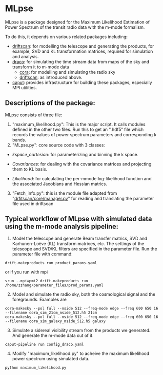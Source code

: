 # MLpse

MLpse is a package designed for the Maximum Likelihood Estimation of Power Spectrum of the transit radio data with the m-mode formalism.

To do this, it depends on various related packages including:
- [driftscan](https://github.com/hirax-array/driftscan): for modelling the telescope and generating the products, for example, SVD and KL 
transformation matrices, required for simulation and analysis.
- [draco](https://github.com/hirax-array/draco/tree/master/draco): for simulating the time stream data from maps of the sky and transform 
it to m-mode data
  - [cora](https://github.com/hirax-array/cora): for modelling and simulating the radio sky
  - [driftscan](https://github.com/hirax-array/driftscan): as introduced above.
- [caput](https://github.com/hirax-array/caput): provides infrastructure for building these packages, especially MPI utilities.

## Descriptions of the package:
MLpse consists of three file:
1. "maximum_likelihood.py": This is the major script. It calls modules defined in the other two files. Run this to get an ".hdf5" file which records 
the values of power spectrum parameters and corresponding k bands.
2. "MLpse.py": core source code with 3 classes:
  - *kspace_cartesian*: for parameterizing and binning the k space.
  
  - *Covariances*: for dealing with the covariance matrices and projecting them to KL basis.
  
  - *Likelihood*: for calculating the per-mmode log-likelihood function and the associated Jacobians and Hessian matrics.
  
3. "Fetch_info.py": this is the module file adapted from "[drfitscan/core/manager.py](https://github.com/hirax-array/driftscan/blob/master/drift/core/manager.py)" for reading and translating the parameter file used in driftscan

## Typical workflow of MLpse with simulated data using the m-mode analysis pipeline:
1. Model the telescope and generate Beam transfer matrics, SVD and Karhunen-Loève (KL) transform matrices, etc. The settings 
of the telescope and SVD/KL filters are specified in the parameter file. Run the parameter file with command:
```
drift-makeproducts run product_params.yaml
```
or if you run with mpi
``` 
srun --mpi=pmi2 drift-makeproducts run /home/zzhang/parameter_files/prod_params.yaml
```

2. Model and simulate the radio sky, both the cosmological signal and the foregrounds. Examples are
```
cora-makesky --pol full --nside 512 --freq-mode edge --freq 600 650 16 --filename cora_sim_21cm_nside_512.h5 21cm
cora-makesky --pol full --nside 512 --freq-mode edge --freq 600 650 16 --filename cora_sim_galaxy_nside_512.h5 galaxy
```

3. Simulate a sidereal visibility stream from the products we generated. And generate the m-mode data out of it.
```
caput-pipeline run config_draco.yaml
```

4. Modify "maximum_likelihood.py" to acheive the maximum likelihood power spectrum using simulated data.
```
python maximum_likelihood.py
```





